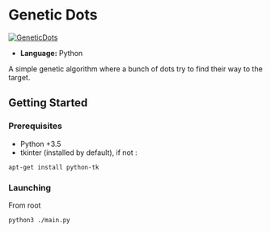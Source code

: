 # Genetic Dots

<a href="https://imgflip.com/gif/2exfuy"><img src="https://i.imgflip.com/2exfuy.gif" title="GeneticDots"/></a>

- **Language:** Python

A simple genetic algorithm where a bunch of dots try to find their way to the target.

## Getting Started


### Prerequisites

- Python +3.5
- tkinter (installed by default), if not :

```
apt-get install python-tk
```

### Launching


From root

```
python3 ./main.py
```
